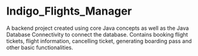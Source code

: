 # Indigo_Flights_Manager
A backend project created using core Java concepts as well as the Java Database Connectivity to connect the database. Contains booking flight tickets, flight information, cancelling ticket, generating boarding pass and other basic functionalities.
